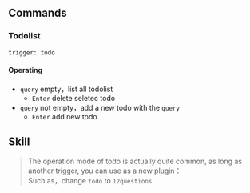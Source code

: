 ## Commands
### Todolist
`trigger: todo`    
#### Operating
- `query` empty，list all todolist
    - `Enter` delete seletec todo
- `query` not empty，add a new todo with the `query`
    - `Enter` add new todo

## Skill
> The operation mode of todo is actually quite common, as long as another trigger, you can use as a new plugin：    
> Such as，change `todo` to `12questions`
